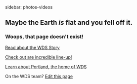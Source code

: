 sidebar: photos-videos

## Maybe the Earth *is* flat and you fell off it.

### Woops, that page doesn't exist!

[Read about the WDS Story](/story)

[Check out are incredible line-up!](/schedule)

[Learn about Portland, the home of WDS](/headquarters)

<a href="/register" class="register-banner"></a>



On the WDS team? [Edit this page](https://github.com/nickyhajal/world-domination-summit)